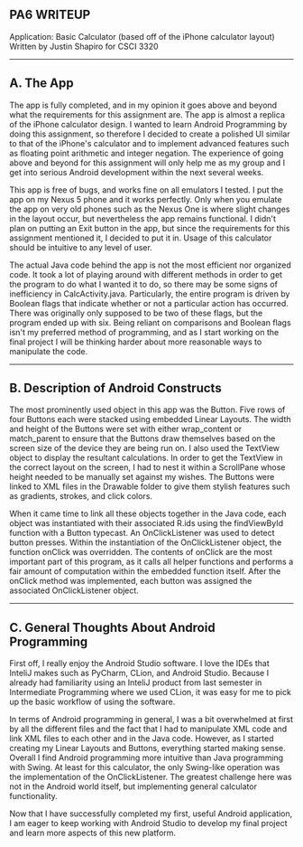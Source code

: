 PA6 WRITEUP
-----------------

Application: Basic Calculator (based off of the iPhone calculator layout)
Written by Justin Shapiro for CSCI 3320

-----------
A. The App
-----------

The app is fully completed, and in my opinion it goes above and beyond what the requirements for this assignment are. The app is almost a replica of the iPhone calculator design. I wanted to learn Android Programming by doing this assignment, so therefore I decided to create a polished UI similar to that of the iPhone's calculator and to implement advanced features such as floating point arithmetic and integer negation. The experience of going above and beyond for this assignment will only help me as my group and I get into serious Android development within the next several weeks. 

This app is free of bugs, and works fine on all emulators I tested. I put the app on my Nexus 5 phone and it works perfectly. Only when you emulate the app on very old phones such as the Nexus One is where slight changes in the layout occur, but nevertheless the app remains functional. I didn't plan on putting an Exit button in the app, but since the requirements for this assignment mentioned it, I decided to put it in. Usage of this calculator should be intuitive to any level of user.

The actual Java code behind the app is not the most efficient nor organized code. It took a lot of playing around with different methods in order to get the program to do what I wanted it to do, so there may be some signs of inefficiency in CalcActivity.java. Particularly, the entire program is driven by Boolean flags that indicate whether or not a particular action has occurred. There was originally only supposed to be two of these flags, but the program ended up with six. Being reliant on comparisons and Boolean flags isn't my preferred method of programming, and as I start working on the final project I will be thinking harder about more reasonable ways to manipulate the code. 

---------------------------------------
B. Description of Android Constructs 
---------------------------------------

The most prominently used object in this app was the Button. Five rows of four Buttons each were stacked using embedded Linear Layouts. The width and height of the Buttons were set with either wrap_content or match_parent to ensure that the Buttons draw themselves based on the screen size of the device they are being run on. I also used the TextView object to display the resultant calculations. In order to get the TextView in the correct layout on the screen, I had to nest it within a ScrollPane whose height needed to be manually set against my wishes. The Buttons were linked to XML files in the Drawable folder to give them stylish features such as gradients, strokes, and click colors.

When it came time to link all these objects together in the Java code, each object was instantiated with their associated R.ids using the findViewById function with a Button typecast. An OnClickListener was used to detect button presses. Within the instantiation of the OnClickListener object, the function onClick was overridden. The contents of onClick are the most important part of this program, as it calls all helper functions and performs a fair amount of computation within the embedded function itself. After the onClick method was implemented, each button was assigned the associated OnClickListener object.

--------------------------------------------------
C. General Thoughts About Android Programming
--------------------------------------------------

First off, I really enjoy the Android Studio software. I love the IDEs that InteliJ makes such as PyCharm, CLion, and Android Studio. Because I already had familiarity using an InteliJ product from last semester in Intermediate Programming where we used CLion, it was easy for me to pick up the basic workflow of using the software. 

In terms of Android programming in general, I was a bit overwhelmed at first by all the different files and the fact that I had to manipulate XML code and link XML files to each other and in the Java code. However, as I started creating my Linear Layouts and Buttons, everything started making sense. Overall I find Android programming more intuitive than Java programming with Swing. At least for this calculator, the only Swing-like operation was the implementation of the OnClickListener. The greatest challenge here was not in the Android world itself, but implementing general calculator functionality.

Now that I have successfully completed my first, useful Android application, I am eager to keep working with Android Studio to develop my final project and learn more aspects of this new platform.
